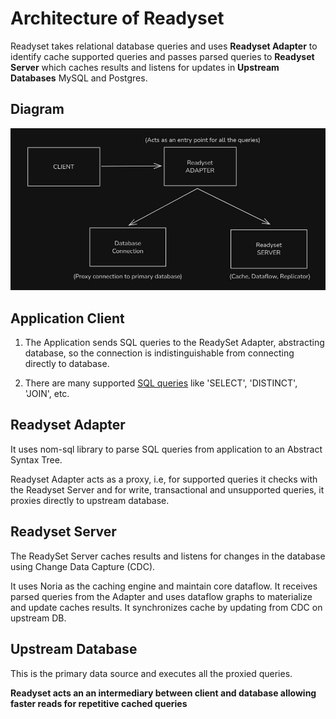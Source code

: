 # Architecture of Readyset
Readyset takes relational database queries and uses **Readyset Adapter** to identify cache supported queries and passes parsed queries to **Readyset Server** which caches results and listens for updates in **Upstream Databases** MySQL and Postgres.

## Diagram
![Readyset Arcitecture](/readyset/assets/Readyset_Architecture.jpeg)

## Application Client
1. The Application sends SQL queries to the ReadySet Adapter, abstracting database, so the connection is indistinguishable from connecting directly to database.

2. There are many supported [SQL queries](https://readyset.io/docs/reference/features/queries) like 'SELECT', 'DISTINCT', 'JOIN', etc.

## Readyset Adapter

It uses nom-sql library to parse SQL queries from application to an Abstract Syntax Tree.

Readyset Adapter acts as a proxy, i.e, for supported queries it checks with the Readyset Server and for write, transactional and unsupported queries, it proxies directly to upstream database.

## Readyset Server
The ReadySet Server caches results and listens for changes in the database using Change Data Capture (CDC).

It uses Noria as the caching engine and maintain core dataflow. It receives parsed queries from the Adapter and uses dataflow graphs to materialize and update caches results. It synchronizes cache by updating from CDC on upstream DB.

## Upstream Database
This is the primary data source and executes all the proxied queries.

**Readyset acts an an intermediary between client and database allowing faster reads for repetitive cached queries**
